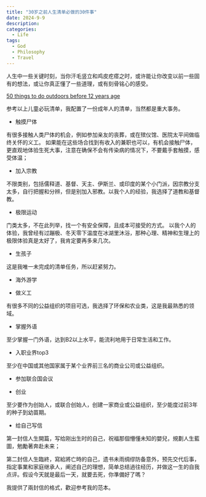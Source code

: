 ```yaml
---
title: "30岁之前人生清单必做的30件事"
date: 2024-9-9
description: 
categories:
  - Life
tags:
  - God
  - Philosophy
  - Travel
---
```


人生中一些关键时刻，当你汗毛竖立和鸡皮疙瘩之时，或许能让你改变以前一些固有的想法，或让你真正懂了一些道理，或有刻骨铭心的感受。

[50 things to do outdoors before 12 years age](https://www.nationaltrust.org.uk/visit/50-things)

参考以上儿童必玩清单，我配置了一份成年人的清单，当然都是重大事务。

- 触摸尸体

有很多接触人类尸体的机会，例如参加亲友的丧葬，或在殡仪馆、医院太平间做临终关怀的义工。
如果能在这些场合找到有收入的兼职也可以，有机会接触尸体，更直观地体验生死大事，注意在确保不会有传染病的情况下，不要戴手套触摸，感受体温；

- 加入宗教

不限类别，包括儒释道、基督、天主、伊斯兰、或印度的某个小门派，因宗教分支太多，自行把握和分辨，但是别加入邪教。以我个人的经验，我选择了道教和基督教。

- 极限运动

门类太多，不在此列举，找一个有安全保障，且成本可接受的方式。
以我个人的体验，我曾经有过蹦极、冬天零下温度在冰湖里沐浴，那种心理、精神和生理上的极限体验真是太好了，我肯定要再多来几次。

- 生孩子

这是我唯一未完成的清单任务，所以赶紧努力。

- 海外游学

- 做义工

有很多不同的公益组织的项目可选，我选择了环保和农业类，这是我最熟悉的领域。

- 掌握外语

至少掌握一门外语，达到B2以上水平，能流利地用于日常生活和工作。

- 入职业界top3

至少在中国或其他国家属于某个业界前三名的商业公司或公益组织。

- 参加联合国会议

- 创业

至少要作为创始人，或联合创始人，创建一家商业或公益组织，至少能度过前3年的种子到幼苗期。

- 给自己写信

第一封信人生開篇，写给刚出生时的自己，祝福那個懵懂未知的嬰兒，規劃人生藍圖，勉勵著奔赴未来；

第二封信人生臨終，寫給將亡時的自己，遗书未雨绸缪防备意外，预先交代后事，指定事業和家庭继承人，阐述自己的理想，简单总结過往经历，并做这一生的自我点评。假设今天就是最后一天，就要去死，你準備好了嗎？

我提供了兩封信的格式，歡迎参考我的范本。